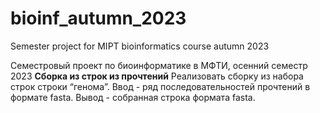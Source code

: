 # bioinf_autumn_2023
Semester project for MIPT bioinformatics course autumn 2023

Семестровый проект по биоинформатике в МФТИ, осенний семестр 2023
**Сборка из строк из прочтений**
Реализовать сборку из набора строк строки “генома”. Ввод - ряд последовательностей прочтений в формате fasta. Вывод - собранная строка формата fasta.
